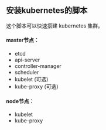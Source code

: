 ## 安装kubernetes的脚本
这个脚本可以快速搭建 kubernetes 集群。
#### master节点：
+ etcd
+ api-server
+ controller-manager
+ scheduler
+ kubelet (可选)
+ kube-proxy (可选)

#### node节点：
+ kubelet
+ kube-proxy
